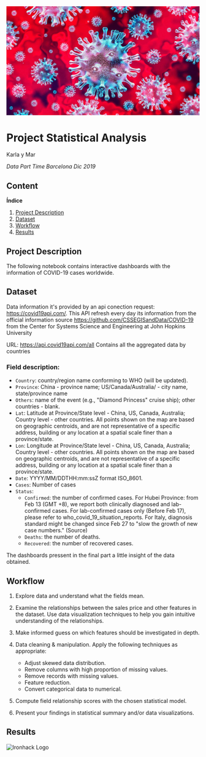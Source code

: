<img src="5530085.jpeg">


# Project Statistical Analysis

Karla y Mar

*Data Part Time Barcelona Dic 2019*



## Content

**Índice**   
1. [Project Description](#id1)
2. [Dataset](#id2)
3. [Workflow](#id3)
3. [Results](#id4)



<a name="project"></a>

## Project Description<a name="id1"></a>

The following notebook contains interactive dashboards with the information of COVID-19 cases worldwide.


<a name="dataset"></a>

## Dataset<a name="id2"></a>


Data information it's provided by an api conection request: https://covid19api.com/. This API refresh every day its information from the official information source https://github.com/CSSEGISandData/COVID-19 from the Center for Systems Science and Engineering at John Hopkins University

URL: https://api.covid19api.com/all
Contains all the aggregated data by countries

### Field description:
* <CODE>Country</CODE>: country/region name conforming to WHO (will be updated).
* <CODE>Province</CODE>: China - province name; US/Canada/Australia/ - city name, state/province name
* <CODE>Others</CODE>:  name of the event (e.g., "Diamond Princess" cruise ship); other countries - blank.
* <CODE>Lat</CODE>: Latitude at Province/State level - China, US, Canada, Australia; Country level - other countries. All points shown on the map are based on geographic centroids, and are not representative of a specific address, building or any location at a spatial scale finer than a province/state.
* <CODE>Lon</CODE>: Longitude at Province/State level - China, US, Canada, Australia; Country level - other countries. All points shown on the map are based on geographic centroids, and are not representative of a specific address, building or any location at a spatial scale finer than a province/state.
* <CODE>Date</CODE>: YYYY/MM/DDTHH:mm:ssZ format ISO_8601.
* <CODE>Cases</CODE>: Number of cases
* <CODE>Status</CODE>:
    * <CODE>Confirmed</CODE>: the number of confirmed cases. For Hubei Province: from Feb 13 (GMT +8), we report both clinically diagnosed and lab-confirmed cases. For lab-confirmed cases only (Before Feb 17), please refer to who_covid_19_situation_reports. For Italy, diagnosis standard might be changed since Feb 27 to "slow the growth of new case numbers." (Source)
    * <CODE>Deaths</CODE>: the number of deaths.
    * <CODE>Recovered</CODE>: the number of recovered cases.
    
The dashboards pressent in the final part a little insight of the data obtained.

<a name="workflow"></a>

## Workflow<a name="id3"></a>


1. Explore data and understand what the fields mean.

2. Examine the relationships between the sales price and other features in the dataset. Use data visualization techniques to help you gain intuitive understanding of the relationships.

3. Make informed guess on which features should be investigated in depth.

4. Data cleaning & manipulation. Apply the following techniques as appropriate:
    * Adjust skewed data distribution.
    * Remove columns with high proportion of missing values.
    * Remove records with missing values.
    * Feature reduction.
    * Convert categorical data to numerical.
    
5. Compute field relationship scores with the chosen statistical model.

6. Present your findings in statistical summary and/or data visualizations.

<a name="results"></a>

## Results<a name="id4"></a>






<img src="https://bit.ly/2VnXWr2" alt="Ironhack Logo" width="100" align="center"/>